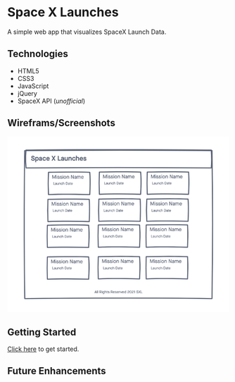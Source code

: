 # Space X Launches

A simple web app that visualizes SpaceX Launch Data.

## Technologies
- HTML5
- CSS3
- JavaScript
- jQuery
- SpaceX API (_unofficial_)

## Wireframs/Screenshots
![wireframe](./imgs/wireframe.png)

## Getting Started
[Click here](#) to get started.

## Future Enhancements